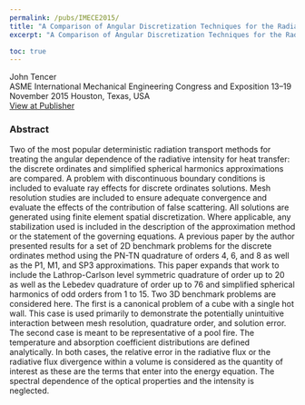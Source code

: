 ```yaml
---
permalink: /pubs/IMECE2015/
title: "A Comparison of Angular Discretization Techniques for the Radiative Transport Equation"
excerpt: "A Comparison of Angular Discretization Techniques for the Radiative Transport Equation"

toc: true
---
```


John Tencer   
ASME International Mechanical Engineering Congress and Exposition 13–19 November 2015 Houston, Texas, USA       
[View at Publisher](https://asmedigitalcollection.asme.org/IMECE/proceedings-abstract/IMECE2015/57502/V08BT10A034/264156)  

### Abstract

Two of the most popular deterministic radiation transport methods for treating the angular dependence of the radiative intensity for heat transfer: the discrete ordinates and simplified spherical harmonics approximations are compared. A problem with discontinuous boundary conditions is included to evaluate ray effects for discrete ordinates solutions. Mesh resolution studies are included to ensure adequate convergence and evaluate the effects of the contribution of false scattering. All solutions are generated using finite element spatial discretization. Where applicable, any stabilization used is included in the description of the approximation method or the statement of the governing equations. A previous paper by the author presented results for a set of 2D benchmark problems for the discrete ordinates method using the PN-TN quadrature of orders 4, 6, and 8 as well as the P1, M1, and SP3 approximations. This paper expands that work to include the Lathrop-Carlson level symmetric quadrature of order up to 20 as well as the Lebedev quadrature of order up to 76 and simplified spherical harmonics of odd orders from 1 to 15. Two 3D benchmark problems are considered here. The first is a canonical problem of a cube with a single hot wall. This case is used primarily to demonstrate the potentially unintuitive interaction between mesh resolution, quadrature order, and solution error. The second case is meant to be representative of a pool fire. The temperature and absorption coefficient distributions are defined analytically. In both cases, the relative error in the radiative flux or the radiative flux divergence within a volume is considered as the quantity of interest as these are the terms that enter into the energy equation. The spectral dependence of the optical properties and the intensity is neglected.